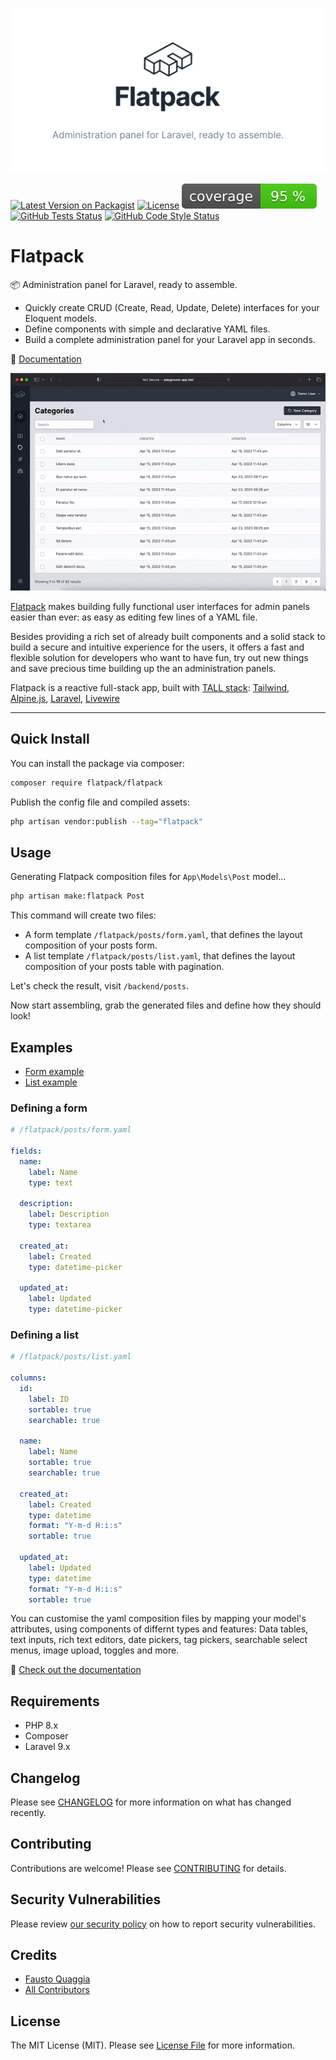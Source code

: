 ![Image of package](.github/package-cover.png)

[![Latest Version on Packagist](https://img.shields.io/packagist/v/flatpack/flatpack.svg?style=flat-square)](https://packagist.org/packages/flatpack/flatpack)
[![License](https://img.shields.io/github/license/laravel-flatpack/flatpack)](LICENSE.md)
[![Test Coverage](.github/badge-coverage.svg)](https://github.com/laravel-flatpack/flatpack/actions/workflows/run-tests.yml)
[![GitHub Tests Status](https://img.shields.io/github/actions/workflow/status/laravel-flatpack/flatpack/run-tests.yml)](https://github.com/laravel-flatpack/flatpack/actions/workflows/run-tests.yml)
[![GitHub Code Style Status](https://img.shields.io/github/actions/workflow/status/laravel-flatpack/flatpack/php-cs-fixer.yml?label=code%20style)](https://github.com/laravel-flatpack/flatpack/actions/workflows/php-cs-fixer.yml)

# Flatpack

📦 Administration panel for Laravel, ready to assemble.

- Quickly create CRUD (Create, Read, Update, Delete) interfaces for your Eloquent models.
- Define components with simple and declarative YAML files.
- Build a complete administration panel for your Laravel app in seconds.

📕 [Documentation](https://laravel-flatpack.com)

![Demo](.github/demo.gif)

[Flatpack](https://laravel-flatpack.com) makes building fully functional user interfaces for admin panels easier than ever: as easy as editing few lines of a YAML file. 

Besides providing a rich set of already built components and a solid stack to build a secure and intuitive experience for the users, it offers a fast and flexible solution for developers who want to have fun, try out new things and save precious time building up the an administration panels. 

Flatpack is a reactive full-stack app, built with [TALL stack](https://tallstack.dev/): [Tailwind](https://tailwindcss.com/), [Alpine.js](https://alpinejs.dev/), [Laravel](https://laravel.com/), [Livewire](https://laravel-livewire.com/)

---
## Quick Install

You can install the package via composer:

```bash
composer require flatpack/flatpack
```

Publish the config file and compiled assets:

```bash
php artisan vendor:publish --tag="flatpack"
```

## Usage

Generating Flatpack composition files for `App\Models\Post` model...

```bash
php artisan make:flatpack Post
```

This command will create two files:

- A form template `/flatpack/posts/form.yaml`, that defines the layout composition of your posts form.
- A list template `/flatpack/posts/list.yaml`, that defines the layout composition of your posts table with pagination.

Let's check the result, visit `/backend/posts`.

Now start assembling, grab the generated files and define how they should look!

## Examples

- [Form example](#form)
- [List example](#list)

### Defining a form


```yaml
# /flatpack/posts/form.yaml

fields:
  name:
    label: Name
    type: text

  description:
    label: Description
    type: textarea

  created_at:
    label: Created
    type: datetime-picker

  updated_at:
    label: Updated
    type: datetime-picker
```

### Defining a list

```yaml
# /flatpack/posts/list.yaml

columns:
  id:
    label: ID
    sortable: true
    searchable: true

  name:
    label: Name
    sortable: true
    searchable: true

  created_at:
    label: Created
    type: datetime
    format: "Y-m-d H:i:s"
    sortable: true

  updated_at:
    label: Updated
    type: datetime
    format: "Y-m-d H:i:s"
    sortable: true
```

You can customise the yaml composition files by mapping your model's attributes, using components of differnt types and features: Data tables, text inputs, rich text editors, date pickers, tag pickers, searchable select menus, image upload, toggles and more.

📖 [Check out the documentation](https://laravel-flatpack.com/reference)

## Requirements

- PHP 8.x
- Composer
- Laravel 9.x

## Changelog

Please see [CHANGELOG](CHANGELOG.md) for more information on what has changed recently.

## Contributing

Contributions are welcome! Please see [CONTRIBUTING](.github/CONTRIBUTING.md) for details.

## Security Vulnerabilities

Please review [our security policy](../../security/policy) on how to report security vulnerabilities.

## Credits

-   [Fausto Quaggia](https://github.com/faustoq)
-   [All Contributors](../../contributors)

## License

The MIT License (MIT). Please see [License File](LICENSE.md) for more information.
